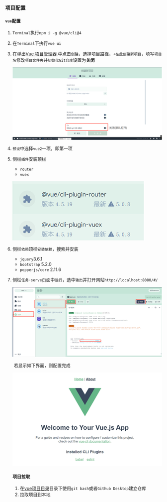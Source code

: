 ### 项目配置

#### `vue`配置

1. `Terminal`执行`npm i -g @vue/cli@4`

2. 在`Terminal`下执行`vue ui`

3. 在弹出[Vue 项目管理器 ](http://localhost:8000/project/select)中点击`创建`，选择项目路径，`+在此创建新项目`，填写`项目名`修改<a id="path">`项目文件夹`</a>并`初始化Git仓库`设置为**关闭**

   ![image-20220831140603776](pics/image-20220831140603776.png)

4. `预设`中选择`vue2`一项，即第一项

5. 侧栏`插件`安装顶栏

   - `router` 
   - `vuex`

   ![image-20220830182959562](pics/image-20220830182959562-16619259953721.png)

6. 侧栏`依赖`顶栏`安装依赖`，搜索并安装

   - `jquery`3.6.1
   - `bootstrap` 5.2.0
   - `popperjs/core` 2.11.6

7. 侧栏`任务`-`serve`页面中`运行`，选中`输出`并打开网站`http://localhost:8080/#/`

   ![image-20220831141116876](pics/image-20220831141116876.png)

   ​	若显示如下界面，则配置完成

   ![image-20220830184050960](pics/image-20220830184050960.png)

   

   #### 项目拉取

   1. 在[vue项目目录](#path)目录下使用`git bash`或者`Github Desktop`建立仓库
   2. 拉取项目到本地